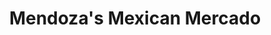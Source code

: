 ---
title: "Mendoza's Mexican Mercado"
url: /seattle/mendozas-mexican-mercado/
shop: convenience
---